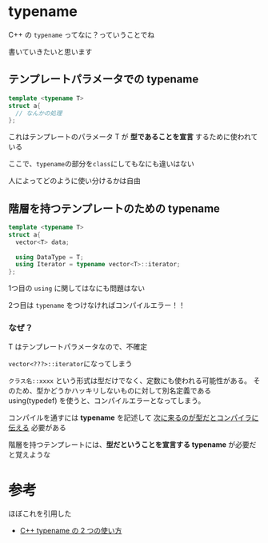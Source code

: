 # typename



C++ の `typename` ってなに？っていうことでね

書いていきたいと思います



## テンプレートパラメータでの typename

```cpp
template <typename T>
struct a{
  // なんかの処理
};
```

これはテンプレートのパラメータ T が **型であることを宣言** するために使われている



ここで、`typename`の部分を`class`にしてもなにも違いはない

人によってどのように使い分けるかは自由



## 階層を持つテンプレートのための typename

```cpp
template <typename T>
struct a{
  vector<T> data;
  
  using DataType = T;
  using Iterator = typename vector<T>::iterator;
};
```



1つ目の `using` に関してはなにも問題はない

2つ目は `typename` をつけなければコンパイルエラー！！



### なぜ？

T はテンプレートパラメータなので、不確定

`vector<???>::iterator`になってしまう



`クラス名::xxxx` という形式は型だけでなく、定数にも使われる可能性がある。 そのため、型かどうかハッキリしないものに対して別名定義である using(typedef) を使うと、コンパイルエラーとなってしまう。



コンパイルを通すには **typename** を記述して <u>次に来るのが型だとコンパイラに伝える</u> 必要がある



階層を持つテンプレートには、**型だということを宣言する typename** が必要だと覚えような



# 参考

ほぼこれを引用した

- [C++ typename の 2 つの使い方](http://yohshiy.blog.fc2.com/blog-entry-336.html)

